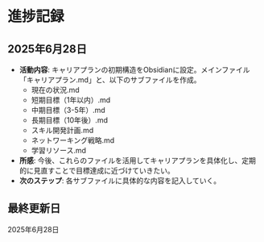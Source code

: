 # 進捗記録

## 2025年6月28日
- **活動内容**: キャリアプランの初期構造をObsidianに設定。メインファイル「キャリアプラン.md」と、以下のサブファイルを作成。
    - 現在の状況.md
    - 短期目標（1年以内）.md
    - 中期目標（3-5年）.md
    - 長期目標（10年後）.md
    - スキル開発計画.md
    - ネットワーキング戦略.md
    - 学習リソース.md
- **所感**: 今後、これらのファイルを活用してキャリアプランを具体化し、定期的に見直すことで目標達成に近づけていきたい。
- **次のステップ**: 各サブファイルに具体的な内容を記入していく。

## 最終更新日
2025年6月28日
